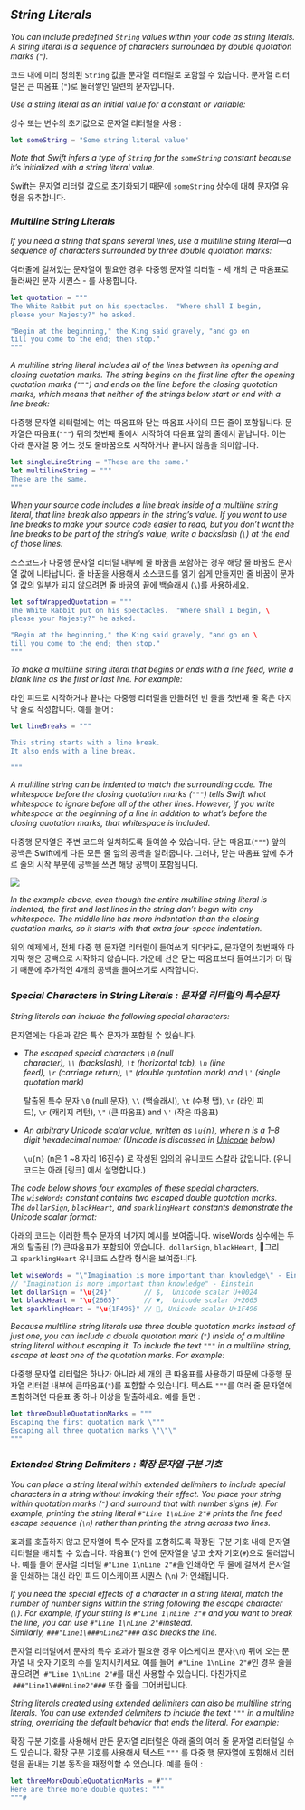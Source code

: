 ## *String Literals*

*You can include predefined `String` values within your code as string literals. A string literal is a sequence of characters surrounded by double quotation marks (`"`).*

코드 내에 미리 정의된 `String` 값을 문자열 리터럴로 포함할 수 있습니다. 문자열 리터럴은 큰 따옴표 (`"`)로 둘러쌓인 일련의 문자입니다.

*Use a string literal as an initial value for a constant or variable:*

상수 또는 변수의 초기값으로 문자열 리터럴을 사용 :

```swift
let someString = "Some string literal value"
```

*Note that Swift infers a type of `String` for the `someString` constant because it’s initialized with a string literal value.*

Swift는 문자열 리터럴 값으로 초기화되기 때문에 `someString` 상수에 대해 문자열 유형을 유추합니다. 

### *Multiline String Literals*

*If you need a string that spans several lines, use a multiline string literal—a sequence of characters surrounded by three double quotation marks:*

여러줄에 걸쳐있는 문자열이 필요한 경우 다중행 문자열 리터럴 - 세 개의 큰 따옴표로 둘러싸인 문자 시퀀스 - 를 사용합니다.

```swift
let quotation = """
The White Rabbit put on his spectacles.  "Where shall I begin,
please your Majesty?" he asked.

"Begin at the beginning," the King said gravely, "and go on
till you come to the end; then stop."
"""
```

*A multiline string literal includes all of the lines between its opening and closing quotation marks. The string begins on the first line after the opening quotation marks (`"""`) and ends on the line before the closing quotation marks, which means that neither of the strings below start or end with a line break:*

다중행 문자열 리터럴에는 여는 따옴표와 닫는 따옴표 사이의 모든 줄이 포함됩니다. 문자열은 따옴표(`"""`) 뒤의 첫번째 줄에서 시작하여 따옴표 앞의 줄에서 끝납니다. 이는 아래 문자열 중 어느 것도 줄바꿈으로 시작하거나 끝나지 않음을 의미합니다. 

```swift
let singleLineString = "These are the same."
let multilineString = """
These are the same.
"""
```

*When your source code includes a line break inside of a multiline string literal, that line break also appears in the string’s value. If you want to use line breaks to make your source code easier to read, but you don’t want the line breaks to be part of the string’s value, write a backslash (`\`) at the end of those lines:*

소스코드가 다중행 문자열 리터럴 내부에 줄 바꿈을 포함하는 경우 해당 줄 바꿈도 문자열 값에 나타납니다. 줄 바꿈을 사용해서 소스코드를 읽기 쉽게 만들지만 줄 바꿈이 문자열 값의 일부가 되지 않으려면 줄 바꿈의 끝에 백슬래시 (`\`)를 사용하세요.

```swift
let softWrappedQuotation = """
The White Rabbit put on his spectacles.  "Where shall I begin, \
please your Majesty?" he asked.

"Begin at the beginning," the King said gravely, "and go on \
till you come to the end; then stop."
"""
```

*To make a multiline string literal that begins or ends with a line feed, write a blank line as the first or last line. For example:*

라인 피드로 시작하거나 끝나는 다중행 리터럴을 만들려면 빈 줄을 첫번째 줄 혹은 마지막 줄로 작성합니다. 예를 들어 : 

```swift
let lineBreaks = """

This string starts with a line break.
It also ends with a line break.

"""
```

*A multiline string can be indented to match the surrounding code. The whitespace before the closing quotation marks (`"""`) tells Swift what whitespace to ignore before all of the other lines. However, if you write whitespace at the beginning of a line in addition to what’s before the closing quotation marks, that whitespace is included.*

다중행 문자열은 주변 코드와 일치하도록 들여쓸 수 있습니다. 닫는 따옴표(`"""`) 앞의 공백은 Swift에게 다른 모든 줄 앞의 공백을 알려줍니다. 그러나, 닫는 따옴표 앞에 추가로 줄의 시작 부분에 공백을 쓰면 해당 공백이 포함됩니다.



![](https://docs.swift.org/swift-book/_images/multilineStringWhitespace_2x.png)

*In the example above, even though the entire multiline string literal is indented, the first and last lines in the string don’t begin with any whitespace. The middle line has more indentation than the closing quotation marks, so it starts with that extra four-space indentation.*

위의 예제에서, 전체 다중 행 문자열 리터럴이 들여쓰기 되더라도, 문자열의 첫번째와 마지막 행은 공백으로 시작하지 않습니다. 가운데 선은 닫는 따옴표보다 들여쓰기가 더 많기 때문에 추가적인 4개의 공백을 들여쓰기로 시작합니다. 

### *Special Characters in String Literals : 문자열 리터럴의 특수문자*

*String literals can include the following special characters:*

문자열에는 다음과 같은 특수 문자가 포함될 수 있습니다. 

- *The escaped special characters `\0` (null character), `\\` (backslash), `\t` (horizontal tab), `\n` (line feed), `\r` (carriage return), `\"` (double quotation mark) and `\'` (single quotation mark)*
  
  탈출된 특수 문자 `\0` (null 문자), `\\` (백슬래시), `\t` (수평 탭), `\n` (라인 피드), `\r` (캐리지 리턴), `\"` (큰 따옴표) and `\'` (작은 따옴표)

- *An arbitrary Unicode scalar value, written as `\u{`n`}`, where n is a 1–8 digit hexadecimal number (Unicode is discussed in [Unicode](https://docs.swift.org/swift-book/LanguageGuide/StringsAndCharacters.html#ID293) below)*
  
  `\u{`n`}` (n은 1 ~8 자리 16진수) 로 작성된 임의의 유니코드 스칼라 값입니다. (유니코드는 아래 [링크] 에서 설명합니다.)

*The code below shows four examples of these special characters. The `wiseWords` constant contains two escaped double quotation marks. The `dollarSign`, `blackHeart`, and `sparklingHeart` constants demonstrate the Unicode scalar format:*

아래의 코드는 이러한 특수 문자의 네가지 예시를 보여줍니다. wiseWords 상수에는 두개의 탈출된 (?) 큰따옴표가 포함되어 있습니다.  `dollarSign`, `blackHeart`, 그리고 `sparklingHeart` 유니코드 스칼라 형식을 보여줍니다.

```swift
let wiseWords = "\"Imagination is more important than knowledge\" - Einstein"
// "Imagination is more important than knowledge" - Einstein
let dollarSign = "\u{24}"        // $,  Unicode scalar U+0024
let blackHeart = "\u{2665}"      // ♥,  Unicode scalar U+2665
let sparklingHeart = "\u{1F496}" // 💖, Unicode scalar U+1F496
```

*Because multiline string literals use three double quotation marks instead of just one, you can include a double quotation mark (`"`) inside of a multiline string literal without escaping it. To include the text `"""` in a multiline string, escape at least one of the quotation marks. For example:*

다중행 문자열 리터럴은 하나가 아니라 세 개의 큰 따옴표를 사용하기 때문에 다중행 문자열 리터럴 내부에 큰따옴표(`"`)를 포함할 수 있습니다. 텍스트 `"""`를 여러 줄 문자열에 포함하려면 따옴표 중 하나 이상을 탈출하세요. 예를 들면 :

```swift
let threeDoubleQuotationMarks = """
Escaping the first quotation mark \"""
Escaping all three quotation marks \"\"\"
"""
```

### *Extended String Delimiters : 확장 문자열 구분 기호*

*You can place a string literal within extended delimiters to include special characters in a string without invoking their effect. You place your string within quotation marks (`"`) and surround that with number signs (`#`). For example, printing the string literal `#"Line 1\nLine 2"#` prints the line feed escape sequence (`\n`) rather than printing the string across two lines.*

효과를 호출하지 않고 문자열에 특수 문자를 포함하도록 확장된 구분 기호 내에 문자열 리터럴을 배치할 수 있습니다. 따옴표(`"`) 안에 문자열을 넣고 숫자 기호(`#`)으로 둘러쌉니다. 예를 들어 문자열 리터럴 `#"Line 1\nLine 2"#`을 인쇄하면 두 줄에 걸쳐서 문자열을 인쇄하는 대신 라인 피드 이스케이프 시퀀스 (`\n`) 가 인쇄됩니다. 

*If you need the special effects of a character in a string literal, match the number of number signs within the string following the escape character (`\`). For example, if your string is `#"Line 1\nLine 2"#` and you want to break the line, you can use `#"Line 1\nLine 2"#`instead. Similarly, `###"Line1\###nLine2"###` also breaks the line.*

문자열 리터럴에서 문자의 특수 효과가 필요한 경우 이스케이프 문자(`\n`) 뒤에 오는 문자열 내 숫자 기호의 수를 일치시키세요. 예를 들어  `#"Line 1\nLine 2"#`인 경우 줄을 끊으려면  `#"Line 1\nLine 2"#`를 대신 사용할 수 있습니다. 마찬가지로  `###"Line1\###nLine2"###` 또한 줄을 그어버립니다. 

*String literals created using extended delimiters can also be multiline string literals. You can use extended delimiters to include the text `"""` in a multiline string, overriding the default behavior that ends the literal. For example:*

확장 구분 기호를 사용해서 만든 문자열 리터럴은 아래 줄의 여러 줄 문자열 리터럴일 수도 있습니다. 확장 구분 기호를 사용해서 텍스트 `"""` 를 다중 행 문자열에 포함해서 리터럴을 끝내는 기본 동작을 재정의할 수 있습니다. 예를 들어 : 

```swift
let threeMoreDoubleQuotationMarks = #"""
Here are three more double quotes: """
"""#
```
